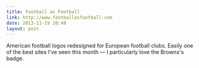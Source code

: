 ```yaml
---
title: Football as Football
link: http://www.footballasfootball.com
date: 2013-11-19 20:49
layout: post
---
```

American football logos redesigned for European football clubs. Easily one of the best sites I've seen this month &mdash; I particularly love the Browns's badge.